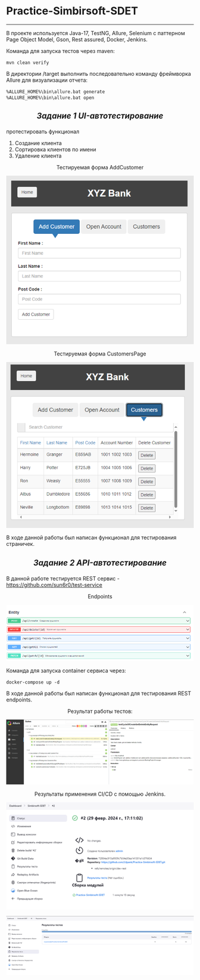 # Practice-Simbirsoft-SDET

----

В проекте используется Java-17, TestNG, Allure, Selenium с паттерном Page Object Model, Gson, Rest assured,  Docker, Jenkins.

Команда для запуска тестов через maven:
```shell
mvn clean verify
```
В директории /target выполнить последовательно команду фреймворка Allure для визуализации отчета:
```shell
%ALLURE_HOME%\bin\allure.bat generate
%ALLURE_HOME%\bin\allure.bat open
```

***<p style="text-align: center;">Задание 1 UI-автотестирование</p>***
-

протестировать функционал
1. Создание клиента
2. Сортировка клиентов по имени
3. Удаление клиента

<p style="text-align: center;">Тестируемая форма AddCustomer</p>

![TestingAddCustomerPage.png](src/test/resources/pictures/TestingAddCustomerPage.png)

<p style="text-align: center;">Тестируемая форма CustomersPage</p>

![TestingCustomersPage.png](src/test/resources/pictures/TestingCustomersPage.png)

В ходе данной работы был написан функционал для тестирования страничек.

***<p style="text-align: center;">Задание 2 API-автотестирование</p>***
-

В данной работе тестируется REST сервис - https://github.com/sun6r0/test-service

 <p align=center> Endpoints </p>

![img.png](src/test/resources/pictures/imgEndpoints.png)

Команда для запуска container сервиса через:
```shell
docker-compose up -d
```

В ходе данной работы был написан функционал для тестирования REST endpoints.

<p style="text-align: center;">Результат работы тестов:</p>

![AllureReport.png](src/test/resources/pictures/AllureReport.png)

 <p align=center> Результаты применения CI/CD с помощью Jenkins. </p> 

![SuccessBuildFromJenkins.png](src/test/resources/pictures/SuccessBuildFromJenkins.png)

![ResultTestFromJenkins.png](src/test/resources/pictures/ResultTestFromJenkins.png)